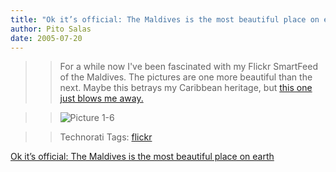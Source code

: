 ```yaml
---
title: "Ok it’s official: The Maldives is the most beautiful place on earth"
author: Pito Salas
date: 2005-07-20
---
```



>>

>> For a while now I've been fascinated with my Flickr SmartFeed of the
Maldives. The pictures are one more beautiful than the next. Maybe this
betrays my Caribbean heritage, but [this one just blows me
away.](<http://www.flickr.com/photos/ahmedzahid/27019316/>)

>>

>> ![Picture
1-6](https://i0.wp.com/s3.media.squarespace.com/production/1075723/12829350/weblogs/Picture%25201-6.png?resize=516%2C389)

>>

>> Technorati Tags: [flickr](<http://technorati.com/tag/flickr>)


[Ok it’s official: The Maldives is the most beautiful place on earth](None)
